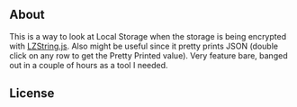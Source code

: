 ## About

This is a way to look at Local Storage when the storage is being encrypted with [LZString.js](https://github.com/pieroxy/lz-string).  Also
might be useful since it pretty prints JSON (double click on any row to get the Pretty Printed value).  Very feature bare, banged
out in a couple of hours as a tool I needed.

## License

